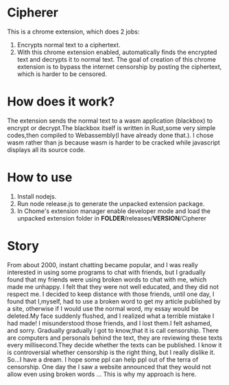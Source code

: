 # Cipherer
This is a chrome extension, which does 2 jobs:
1. Encrypts normal text to a ciphertext. 
2. With this chrome extension enabled, automatically finds the encrypted text and decrypts it to normal text.
The goal of creation of this chrome extension is to bypass the internet censorship by posting the ciphertext, which is harder to be censored.

# How does it work?
The extension sends the normal text to a wasm application (blackbox) to encrypt or decrypt.The blackbox itself is written in Rust,some very simple codes,then compiled to Webassembly(I have already done that.). I chose wasm rather than js because wasm is harder to be cracked while javascript displays all its source code.

# How to use
1. Install nodejs.
2. Run node release.js to generate the unpacked extension package.
3. In Chome's extension manager enable developer mode and load the unpacked extension folder in __FOLDER__/releases/__VERSION__/Cipherer

# Story
From about 2000, instant chatting became popular, and I was really interested in using some programs to chat with friends, but I gradually found that my friends were using broken words to chat with me, which made me unhappy. I felt that they were not well educated, and they did not respect me. I decided to keep distance with those friends, until one day, I found that I,myself, had to use a broken word to get my article published by a site, otherwise if I would use the normal word, my essay would be deleted.My face suddenly flushed, and I realized what a terrible mistake I had made! I misunderstood those friends, and I lost them.I felt ashamed, and sorry.
Gradually gradually I got to know,that it is call censorship. There are computers and personals behind the text, they are reviewing  these texts every millisecond.They decide whether the texts can be published.
I know it is controversial whether censorship  is the right thing, but I really dislike it.
So...I have a dream.
I hope some ppl can help ppl out of the terra of censorship. 
One day the I saw a website announced that  they would not allow even using broken words ...
This is why my approach is here.

